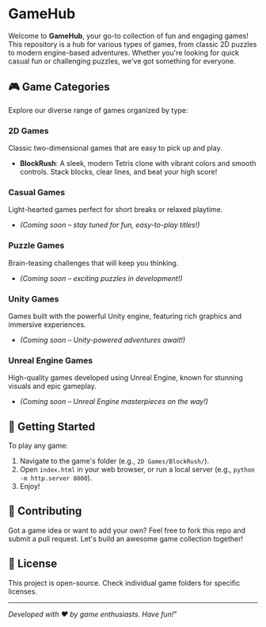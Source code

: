 # GameHub

Welcome to **GameHub**, your go-to collection of fun and engaging games! This repository is a hub for various types of games, from classic 2D puzzles to modern engine-based adventures. Whether you're looking for quick casual fun or challenging puzzles, we've got something for everyone.

## 🎮 Game Categories

Explore our diverse range of games organized by type:

### 2D Games
Classic two-dimensional games that are easy to pick up and play.
- **BlockRush**: A sleek, modern Tetris clone with vibrant colors and smooth controls. Stack blocks, clear lines, and beat your high score!

### Casual Games
Light-hearted games perfect for short breaks or relaxed playtime.
- *(Coming soon – stay tuned for fun, easy-to-play titles!)*

### Puzzle Games
Brain-teasing challenges that will keep you thinking.
- *(Coming soon – exciting puzzles in development!)*

### Unity Games
Games built with the powerful Unity engine, featuring rich graphics and immersive experiences.
- *(Coming soon – Unity-powered adventures await!)*

### Unreal Engine Games
High-quality games developed using Unreal Engine, known for stunning visuals and epic gameplay.
- *(Coming soon – Unreal Engine masterpieces on the way!)*

## 🚀 Getting Started

To play any game:
1. Navigate to the game's folder (e.g., `2D Games/BlockRush/`).
2. Open `index.html` in your web browser, or run a local server (e.g., `python -m http.server 8000`).
3. Enjoy!

## 🤝 Contributing

Got a game idea or want to add your own? Feel free to fork this repo and submit a pull request. Let's build an awesome game collection together!

## 📄 License

This project is open-source. Check individual game folders for specific licenses.

---

*Developed with ❤️ by game enthusiasts. Have fun!*"